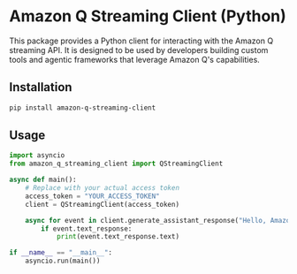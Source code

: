 # Amazon Q Streaming Client (Python)

This package provides a Python client for interacting with the Amazon Q streaming API. It is designed to be used by developers building custom tools and agentic frameworks that leverage Amazon Q's capabilities.

## Installation

```bash
pip install amazon-q-streaming-client
```

## Usage

```python
import asyncio
from amazon_q_streaming_client import QStreamingClient

async def main():
    # Replace with your actual access token
    access_token = "YOUR_ACCESS_TOKEN"
    client = QStreamingClient(access_token)

    async for event in client.generate_assistant_response("Hello, Amazon Q!"):
        if event.text_response:
            print(event.text_response.text)

if __name__ == "__main__":
    asyncio.run(main())
```
